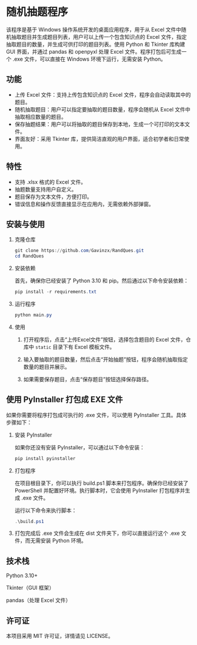 # 随机抽题程序
该程序是基于 Windows 操作系统开发的桌面应用程序，用于从 Excel 文件中随机抽取题目并生成题目列表，用户可以上传一个包含知识点的 Excel 文件，指定抽取题目的数量，并生成可供打印的题目列表。使用 Python 和 Tkinter 库构建 GUI 界面，并通过 pandas 和 openpyxl 处理 Excel 文件。程序打包后可生成一个 .exe 文件，可以直接在 Windows 环境下运行，无需安装 Python。

## 功能
+ 上传 Excel 文件：支持上传包含知识点的 Excel 文件，程序会自动读取其中的题目。
+ 随机抽取题目：用户可以指定要抽取的题目数量，程序会随机从 Excel 文件中抽取相应数量的题目。
+ 保存抽题结果：用户可以将抽取的题目保存到本地，生成一个可打印的文本文件。
+ 界面友好：采用 Tkinter 库，提供简洁直观的用户界面，适合初学者和日常使用。

## 特性

+ 支持 .xlsx 格式的 Excel 文件。
+ 抽题数量支持用户自定义。
+ 题目保存为文本文件，方便打印。
+ 错误信息和操作反馈直接显示在应用内，无需依赖外部弹窗。

## 安装与使用

1. 克隆仓库
    ```powershell
    git clone https://github.com/Gavinzx/RandQues.git
    cd RandQues
    ```
2. 安装依赖 

    首先，确保你已经安装了 Python 3.10 和 pip。然后通过以下命令安装依赖：

    ```powershell
    pip install -r requirements.txt
    ```
3. 运行程序

    ```powershell
    python main.py
    ```

4. 使用

    1. 打开程序后，点击“上传Excel文件”按钮，选择包含题目的 Excel 文件，仓库中 `static` 目录下有 Excel 模板文件。

    2. 输入要抽取的题目数量，然后点击“开始抽题”按钮，程序会随机抽取指定数量的题目并展示。

    3. 如果需要保存题目，点击“保存题目”按钮选择保存路径。

## 使用 PyInstaller 打包成 EXE 文件

如果你需要将程序打包成可执行的 .exe 文件，可以使用 PyInstaller 工具。具体步骤如下：

1. 安装 PyInstaller

   如果你还没有安装 PyInstaller，可以通过以下命令安装：

   ```powershell
   pip install pyinstaller
   ```

2. 打包程序

   在项目根目录下，你可以执行 build.ps1 脚本来打包程序。确保你已经安装了 PowerShell 并配置好环境。执行脚本时，它会使用 PyInstaller 打包程序并生成 .exe 文件。

   运行以下命令来执行脚本：

   ```powershell
   .\build.ps1
   ```

3. 打包完成后 .exe 文件会生成在 dist 文件夹下，你可以直接运行这个 .exe 文件，而无需安装 Python 环境。

## 技术栈
Python 3.10+

Tkinter（GUI 框架）

pandas（处理 Excel 文件）

## 许可证

本项目采用 MIT 许可证，详情请见 LICENSE。

